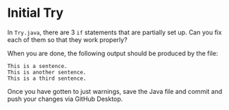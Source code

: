 # Initial Try

In `Try.java`, there are 3 `if` statements that are partially set up. Can you fix each of them so that they work properly?

When you are done, the following output should be produced by the file:

```
This is a sentence.
This is another sentence.
This is a third sentence.
```

Once you have gotten to just warnings, save the Java file and commit and push your changes via GitHub Desktop.
